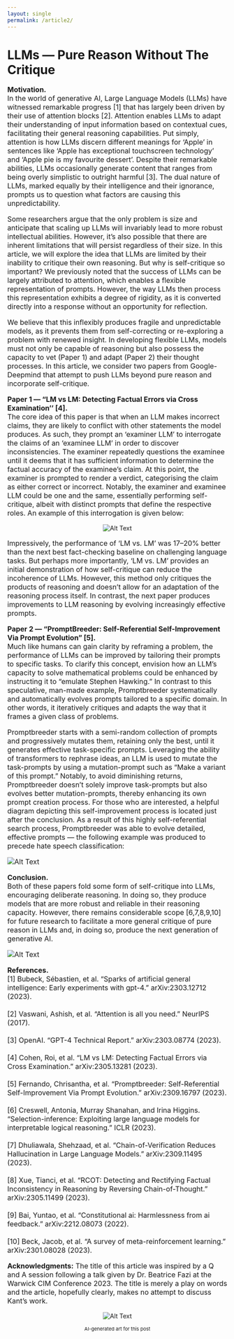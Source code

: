 ```yaml
---
layout: single
permalink: /article2/
---
```

<h1>LLMs — Pure Reason Without The Critique</h1>

<p style="font-size: 16px;"><b>Motivation.</b><br>
In the world of generative AI, Large Language Models (LLMs) have witnessed remarkable progress [1] that has largely been driven by their use of attention blocks [2]. Attention enables LLMs to adapt their understanding of input information based on contextual cues, facilitating their general reasoning capabilities. Put simply, attention is how LLMs discern different meanings for ‘Apple’ in sentences like ‘Apple has exceptional touchscreen technology’ and ‘Apple pie is my favourite dessert’. Despite their remarkable abilities, LLMs occasionally generate content that ranges from being overly simplistic to outright harmful [3]. The dual nature of LLMs, marked equally by their intelligence and their ignorance, prompts us to question what factors are causing this unpredictability. <br>

<p style="font-size: 16px;">Some researchers argue that the only problem is size and anticipate that scaling up LLMs will invariably lead to more robust intellectual abilities. However, it’s also possible that there are inherent limitations that will persist regardless of their size. In this article, we will explore the idea that LLMs are limited by their inability to critique their own reasoning. But why is self-critique so important? We previously noted that the success of LLMs can be largely attributed to attention, which enables a flexible representation of prompts. However, the way LLMs then process this representation exhibits a degree of rigidity, as it is converted directly into a response without an opportunity for reflection. <br>

<p style="font-size: 16px;">We believe that this inflexibly produces fragile and unpredictable models, as it prevents them from self-correcting or re-exploring a problem with renewed insight. In developing flexible LLMs, models must not only be capable of reasoning but also possess the capacity to vet (Paper 1) and adapt (Paper 2) their thought processes. In this article, we consider two papers from Google-Deepmind that attempt to push LLMs beyond pure reason and incorporate self-critique.

<p style="font-size: 16px;"><b>Paper 1 — “LM vs LM: Detecting Factual Errors via Cross Examination’’ [4].</b><br>
The core idea of this paper is that when an LLM makes incorrect claims, they are likely to conflict with other statements the model produces. As such, they prompt an ‘examiner LLM’ to interrogate the claims of an ‘examinee LLM’ in order to discover inconsistencies. The examiner repeatedly questions the examinee until it deems that it has sufficient information to determine the factual accuracy of the examinee’s claim. At this point, the examiner is prompted to render a verdict, categorising the claim as either correct or incorrect. Notably, the examiner and examinee LLM could be one and the same, essentially performing self-critique, albeit with distinct prompts that define the respective roles. An example of this interrogation is given below:
<p align="center">
  <img src="/art2_1.webp" alt="Alt Text">
</p>
<p style="font-size: 16px;">Impressively, the performance of ‘LM vs. LM’ was 17–20% better than the next best fact-checking baseline on challenging language tasks. But perhaps more importantly, ‘LM vs. LM’ provides an initial demonstration of how self-critique can reduce the incoherence of LLMs. However, this method only critiques the products of reasoning and doesn’t allow for an adaptation of the reasoning process itself. In contrast, the next paper produces improvements to LLM reasoning by evolving increasingly effective prompts.<br>

<p style="font-size: 16px;"><b>Paper 2 — “PromptBreeder: Self-Referential Self-Improvement Via Prompt Evolution” [5].</b><br>
Much like humans can gain clarity by reframing a problem, the performance of LLMs can be improved by tailoring their prompts to specific tasks. To clarify this concept, envision how an LLM’s capacity to solve mathematical problems could be enhanced by instructing it to “emulate Stephen Hawking.” In contrast to this speculative, man-made example, Promptbreeder systematically and automatically evolves prompts tailored to a specific domain. In other words, it iteratively critiques and adapts the way that it frames a given class of problems.<p align="center">

<p style="font-size: 16px;">Promptbreeder starts with a semi-random collection of prompts and progressively mutates them, retaining only the best, until it generates effective task-specific prompts. Leveraging the ability of transformers to rephrase ideas, an LLM is used to mutate the task-prompts by using a mutation-prompt such as “Make a variant of this prompt.” Notably, to avoid diminishing returns, Promptbreeder doesn’t solely improve task-prompts but also evolves better mutation-prompts, thereby enhancing its own prompt creation process. For those who are interested, a helpful diagram depicting this self-improvement process is located just after the conclusion. As a result of this highly self-referential search process, Promptbreeder was able to evolve detailed, effective prompts — the following example was produced to precede hate speech classification:

<p style="font-size: 16px;">
  <img src="/art2_2.webp" alt="Alt Text">
</p>

<p style="font-size: 16px;"><b>Conclusion.</b><br>
Both of these papers fold some form of self-critique into LLMs, encouraging deliberate reasoning. In doing so, they produce models that are more robust and reliable in their reasoning capacity. However, there remains considerable scope [6,7,8,9,10] for future research to facilitate a more general critique of pure reason in LLMs and, in doing so, produce the next generation of generative AI.

<p style="font-size: 16px;">
  <img src="/art2_3.webp" alt="Alt Text">
</p>

<p style="font-size: 16px;"><b>References.</b><br>
[1] Bubeck, Sébastien, et al. “Sparks of artificial general intelligence: Early experiments with gpt-4.” arXiv:2303.12712 (2023).<br>
<br>
[2] Vaswani, Ashish, et al. “Attention is all you need.” NeurIPS (2017). <br>
<br>
[3] OpenAI. “GPT-4 Technical Report.” arXiv:2303.08774 (2023). <br>
<br>
[4] Cohen, Roi, et al. “LM vs LM: Detecting Factual Errors via Cross Examination.” arXiv:2305.13281 (2023). <br>
<br>
[5] Fernando, Chrisantha, et al. “Promptbreeder: Self-Referential Self-Improvement Via Prompt Evolution.” arXiv:2309.16797 (2023).<br>
<br>
[6] Creswell, Antonia, Murray Shanahan, and Irina Higgins. “Selection-inference: Exploiting large language models for interpretable logical reasoning.” ICLR (2023).<br>
<br>
[7] Dhuliawala, Shehzaad, et al. “Chain-of-Verification Reduces Hallucination in Large Language Models.” arXiv:2309.11495 (2023).<br>
<br>
[8] Xue, Tianci, et al. “RCOT: Detecting and Rectifying Factual Inconsistency in Reasoning by Reversing Chain-of-Thought.” arXiv:2305.11499 (2023).<br>
<br>
[9] Bai, Yuntao, et al. “Constitutional ai: Harmlessness from ai feedback.” arXiv:2212.08073 (2022).<br>
<br>
[10] Beck, Jacob, et al. “A survey of meta-reinforcement learning.” arXiv:2301.08028 (2023).<br>

<p style="font-size: 16px;"> <b>Acknowledgments:</b> The title of this article was inspired by a Q and A session following a talk given by Dr. Beatrice Fazi at the Warwick CIM Conference 2023. The title is merely a play on words and the article, hopefully clearly, makes no attempt to discuss Kant’s work.
<p align="center">
  <img src="/art2_4.webp" alt="Alt Text">
</p>
<p align="center" style="font-size: 11px;"> AI-generated art for this post
 </p>

